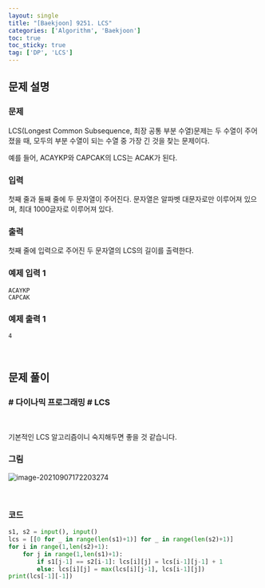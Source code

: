 ```yaml
---
layout: single
title: "[Baekjoon] 9251. LCS"
categories: ['Algorithm', 'Baekjoon']
toc: true
toc_sticky: true
tag: ['DP', 'LCS']
---
```


## 문제 설명

### 문제

LCS(Longest Common Subsequence, 최장 공통 부분 수열)문제는 두 수열이 주어졌을 때, 모두의 부분 수열이 되는 수열 중 가장 긴 것을 찾는 문제이다.

예를 들어, ACAYKP와 CAPCAK의 LCS는 ACAK가 된다.

### 입력

첫째 줄과 둘째 줄에 두 문자열이 주어진다. 문자열은 알파벳 대문자로만 이루어져 있으며, 최대 1000글자로 이루어져 있다.

### 출력

첫째 줄에 입력으로 주어진 두 문자열의 LCS의 길이를 출력한다.

### 예제 입력 1

```
ACAYKP
CAPCAK
```

### 예제 출력 1

```
4
```

<br>

## 문제 풀이

### \# 다이나믹 프로그래밍 \# LCS

<br>

기본적인 LCS 알고리즘이니 숙지해두면 좋을 것 같습니다. 

### 그림

![image-20210907172203274](https://user-images.githubusercontent.com/70505378/132311468-a88b6b08-2aad-431a-8442-a945f4f18ad3.png)

<br>

### 코드

```python
s1, s2 = input(), input()
lcs = [[0 for _ in range(len(s1)+1)] for _ in range(len(s2)+1)]
for i in range(1,len(s2)+1):
    for j in range(1,len(s1)+1):
        if s1[j-1] == s2[i-1]: lcs[i][j] = lcs[i-1][j-1] + 1
        else: lcs[i][j] = max(lcs[i][j-1], lcs[i-1][j])
print(lcs[-1][-1])
```

